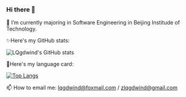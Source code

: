 ### Hi there 👋


<!--
**LQgdwind/LQgdwind** is a ✨ _special_ ✨ repository because its `README.md` (this file) appears on your GitHub profile.

Here are some ideas to get you started:

- 🔭 I’m currently working on ...
- 🌱 I’m currently learning ...
- 👯 I’m looking to collaborate on ...
- 🤔 I’m looking for help with ...
- 💬 Ask me about ...
- 📫 How to reach me: ...
- 😄 Pronouns: ...
- ⚡ Fun fact: ...
-->

🔭 I’m currently majoring in Software Engineering in Beijing Institude of Technology.

✨Here's my GitHub stats:

![LQgdwind's GitHub stats](https://github-readme-stats.vercel.app/api?username=LQgdwind&show_icons=true&theme=gruvbox)

🤔Here's my language card:

[![Top Langs](https://github-readme-stats.vercel.app/api/top-langs/?username=LQgdwind&langs_count=10&theme=gruvbox&layout=compact)](https://github.com/LQgdwind/github-readme-stats)

📫 How to email me: lqgdwind@foxmail.com / zlqgdwind@gmail.com

